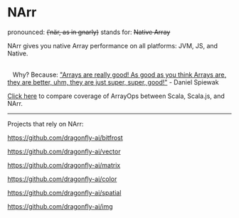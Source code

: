 # NArr
pronounced: <s>(ˈnär, as in gnarly)</s> stands for: <s>Native Array</s><br />

NArr gives you native Array performance on all platforms: JVM, JS, and Native.

<br>&nbsp;&nbsp;&nbsp;Why?  Because: <a href="https://youtu.be/n5u7DgFwLGE?t=720">"Arrays are really good!  As good as you think Arrays are, they are better, uhm, they are just super, super, good!"</a> - Daniel Spiewak
<br />

<a href="https://dragonfly-ai.github.io/narr/FeatureGrid">Click here</a> to compare coverage of ArrayOps between Scala, Scala.js, and NArr.
<hr />
Projects that rely on NArr:

https://github.com/dragonfly-ai/bitfrost

https://github.com/dragonfly-ai/vector

https://github.com/dragonfly-ai/matrix

https://github.com/dragonfly-ai/color

https://github.com/dragonfly-ai/spatial

https://github.com/dragonfly-ai/img